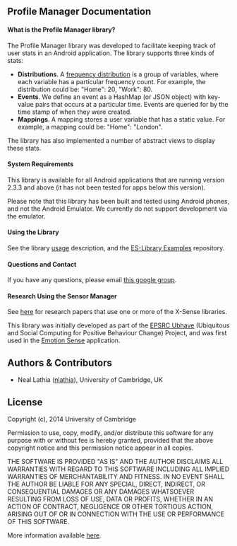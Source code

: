## Profile Manager Documentation

#### What is the Profile Manager library?

The Profile Manager library was developed to facilitate keeping track of user stats in an Android application. The library supports three kinds of stats:

* **Distributions**. A [frequency distribution](http://en.wikipedia.org/wiki/Frequency_distribution) is a group of variables, where each variable has a particular frequency count. For example, the distribution could be: "Home": 20, "Work": 80.
* **Events**. We define an event as a HashMap (or JSON object) with key-value pairs that occurs at a particular time. Events are queried for by the time stamp of when they were created.
* **Mappings**. A mapping stores a user variable that has a static value. For example, a mapping could be: "Home": "London". 

The library has also implemented a number of abstract views to display these stats.

#### System Requirements
This library is available for all Android applications that are running version 2.3.3 and above (it has not been tested for apps below this version).

Please note that this library has been built and tested using Android phones, and not the Android Emulator. We currently do not support development via the emulator.

#### Using the Library

See the library [usage](https://github.com/nlathia/SensorManager/blob/master/docs/usage.md) description, and the [ES-Library Examples](https://github.com/nlathia/ESLibrary-Examples) repository.

#### Questions and Contact

If you have any questions, please email [this google group](https://groups.google.com/forum/#!forum/es-library-developers).

#### Research Using the Sensor Manager

See [here](https://github.com/nlathia/SensorManager/blob/master/docs/research.md) for research papers that use one or more of the X-Sense libraries.

This library was initially developed as part of the [EPSRC Ubhave](http://ubhave.org/) (Ubiquitous and Social Computing for Positive Behaviour Change) Project, and was first used in the [Emotion Sense](http://emotionsense.org/) application.

## Authors & Contributors

* Neal Lathia ([nlathia](https://github.com/nlathia)), University of Cambridge, UK

## License
Copyright (c), 2014 University of Cambridge

Permission to use, copy, modify, and/or distribute this software for any
purpose with or without fee is hereby granted, provided that the above
copyright notice and this permission notice appear in all copies.

THE SOFTWARE IS PROVIDED "AS IS" AND THE AUTHOR DISCLAIMS ALL WARRANTIES
WITH REGARD TO THIS SOFTWARE INCLUDING ALL IMPLIED WARRANTIES OF
MERCHANTABILITY AND FITNESS. IN NO EVENT SHALL THE AUTHOR BE LIABLE FOR ANY
SPECIAL, DIRECT, INDIRECT, OR CONSEQUENTIAL DAMAGES OR ANY DAMAGES
WHATSOEVER RESULTING FROM LOSS OF USE, DATA OR PROFITS, WHETHER IN AN
ACTION OF CONTRACT, NEGLIGENCE OR OTHER TORTIOUS ACTION, ARISING OUT OF OR
IN CONNECTION WITH THE USE OR PERFORMANCE OF THIS SOFTWARE.

More information available [here](http://en.wikipedia.org/wiki/BSD_licenses).

